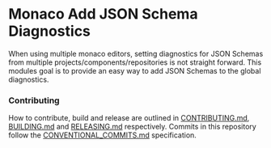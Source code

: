# Monaco Add JSON Schema Diagnostics

When using multiple monaco editors, setting diagnostics for JSON Schemas from multiple projects/components/repositories is not straight forward. This modules goal is to provide an easy way to add JSON Schemas to the global diagnostics.

### Contributing

How to contribute, build and release are outlined in [CONTRIBUTING.md](CONTRIBUTING.md), [BUILDING.md](BUILDING.md) and [RELEASING.md](RELEASING.md) respectively. Commits in this repository follow the [CONVENTIONAL_COMMITS.md](CONVENTIONAL_COMMITS.md) specification.
